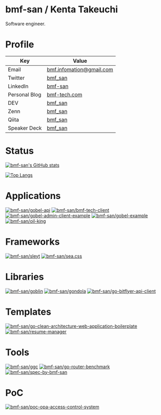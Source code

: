 # bmf-san / Kenta Takeuchi
Software engineer.

# Profile
|     Key      |                     Value                     |
| ------------ | --------------------------------------------- |
| Email        | bmf.infomation@gmail.com                      |
| Twitter      | [bmf_san](https://twitter.com/bmf_san)        |
| LinkedIn   | [bmf-san](https://www.linkedin.com/in/bmf-san) |
| Personal Blog | [bmf-tech.com](https://bmf-tech.com)          |
| DEV       | [bmf_san](https://dev.to/bmf_san)             |
| Zenn       | [bmf_san](https://zenn.dev/bmf_san)             |
| Qiita       | [bmf_san](https://qiita.com/bmf_san)             |
| Speaker Deck | [bmf_san](https://speakerdeck.com/bmf_san) | 

# Status
[![bmf-san's GitHub stats](https://github-readme-stats.vercel.app/api?username=bmf-san&count_private=true)](https://github.com/bmf-san/github-readme-stats)

[![Top Langs](https://github-readme-stats.vercel.app/api/top-langs/?username=bmf-san&layout=compact)](https://github.com/anuraghazra/github-readme-stats)

# Applications
[![bmf-san/gobel-api](https://github-readme-stats.vercel.app/api/pin/?username=bmf-san&repo=gobel-api)](https://github.com/bmf-san/gobel-api)
[![bmf-san/bmf-tech-client](https://github-readme-stats.vercel.app/api/pin/?username=bmf-san&repo=bmf-tech-client)](https://github.com/bmf-san/bmf-tech-client)
[![bmf-san/gobel-admin-client-example](https://github-readme-stats.vercel.app/api/pin/?username=bmf-san&repo=gobel-admin-client-example)](https://github.com/bmf-san/gobel-admin-client-example)
[![bmf-san/gobel-example](https://github-readme-stats.vercel.app/api/pin/?username=bmf-san&repo=gobel-example)](https://github.com/bmf-san/gobel-example)
[![bmf-san/oil-king](https://github-readme-stats.vercel.app/api/pin/?username=bmf-san&repo=oil-king)](https://github.com/bmf-san/oil-king)

# Frameworks
[![bmf-san/sleyt](https://github-readme-stats.vercel.app/api/pin/?username=bmf-san&repo=sleyt)](https://github.com/bmf-san/sleyt)
[![bmf-san/sea.css](https://github-readme-stats.vercel.app/api/pin/?username=bmf-san&repo=sea.css)](https://github.com/bmf-san/sea.css)

# Libraries
[![bmf-san/goblin](https://github-readme-stats.vercel.app/api/pin/?username=bmf-san&repo=goblin)](https://github.com/bmf-san/goblin)
[![bmf-san/gondola](https://github-readme-stats.vercel.app/api/pin/?username=bmf-san&repo=gondola)](https://github.com/bmf-san/gondola)
[![bmf-san/go-bitflyer-api-client](https://github-readme-stats.vercel.app/api/pin/?username=bmf-san&repo=go-bitflyer-api-client)](https://github.com/bmf-san/go-bitflyer-api-client)

# Templates
[![bmf-san/go-clean-architecture-web-application-boilerplate](https://github-readme-stats.vercel.app/api/pin/?username=bmf-san&repo=go-clean-architecture-web-application-boilerplate)](https://github.com/bmf-san/go-clean-architecture-web-application-boilerplate)
[![bmf-san/resume-manager](https://github-readme-stats.vercel.app/api/pin/?username=bmf-san&repo=resume-manager)](https://github.com/bmf-san/resume-manager)

# Tools
[![bmf-san/ggc](https://github-readme-stats.vercel.app/api/pin/?username=bmf-san&repo=ggc)](https://github.com/bmf-san/ggc)
[![bmf-san/go-router-benchmark](https://github-readme-stats.vercel.app/api/pin/?username=bmf-san&repo=go-router-benchmark)](https://github.com/bmf-san/go-router-benchmark)
[![bmf-san/spec-by-bmf-san](https://github-readme-stats.vercel.app/api/pin/?username=bmf-san&repo=spec-by-bmf-san)]([https://github.com/bmf-san/ggc](https://github.com/bmf-san/spec-by-bmf-san))

# PoC
[![bmf-san/poc-opa-access-control-system](https://github-readme-stats.vercel.app/api/pin/?username=bmf-san&repo=poc-opa-access-control-system)](https://github.com/bmf-san/poc-opa-access-control-system)
